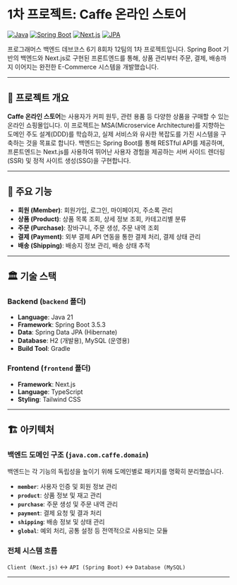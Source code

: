 # 1차 프로젝트: Caffe 온라인 스토어

[![Java](https://img.shields.io/badge/Java-21-orange.svg)](https://www.java.com)
[![Spring Boot](https://img.shields.io/badge/Spring%20Boot-3.x-brightgreen.svg)](https://spring.io/projects/spring-boot)
[![Next.js](https://img.shields.io/badge/Next.js-22.x-black?logo=next.js)](https://nextjs.org/)
[![JPA](https://img.shields.io/badge/JPA-Hibernate-blue.svg)](https://hibernate.org/orm/)

프로그래머스 백엔드 데브코스 6기 8회차 12팀의 1차 프로젝트입니다. Spring Boot 기반의 백엔드와 Next.js로 구현된 프론트엔드를 통해, 상품 관리부터 주문, 결제, 배송까지 이어지는 완전한 E-Commerce 시스템을 개발했습니다.

---

## 📝 프로젝트 개요

**Caffe 온라인 스토어**는 사용자가 커피 원두, 관련 용품 등 다양한 상품을 구매할 수 있는 온라인 쇼핑몰입니다. 이 프로젝트는 MSA(Microservice Architecture)를 지향하는 도메인 주도 설계(DDD)를 학습하고, 실제 서비스와 유사한 복잡도를 가진 시스템을 구축하는 것을 목표로 합니다. 백엔드는 Spring Boot를 통해 RESTful API를 제공하며, 프론트엔드는 Next.js를 사용하여 뛰어난 사용자 경험을 제공하는 서버 사이드 렌더링(SSR) 및 정적 사이트 생성(SSG)을 구현합니다.

---

## 🚀 주요 기능

* **회원 (Member)**: 회원가입, 로그인, 마이페이지, 주소록 관리
* **상품 (Product)**: 상품 목록 조회, 상세 정보 조회, 카테고리별 분류
* **주문 (Purchase)**: 장바구니, 주문 생성, 주문 내역 조회
* **결제 (Payment)**: 외부 결제 API 연동을 통한 결제 처리, 결제 상태 관리
* **배송 (Shipping)**: 배송지 정보 관리, 배송 상태 추적

---

## 🏛️ 기술 스택

### Backend (`backend` 폴더)

* **Language**: Java 21
* **Framework**: Spring Boot 3.5.3
* **Data**: Spring Data JPA (Hibernate)
* **Database**: H2 (개발용), MySQL (운영용)
* **Build Tool**: Gradle

### Frontend (`frontend` 폴더)

* **Framework**: Next.js
* **Language**: TypeScript
* **Styling**: Tailwind CSS

---

## 🏗️ 아키텍처

### 백엔드 도메인 구조 (`java.com.caffe.domain`)

백엔드는 각 기능의 독립성을 높이기 위해 도메인별로 패키지를 명확히 분리했습니다.

* **`member`**: 사용자 인증 및 회원 정보 관리
* **`product`**: 상품 정보 및 재고 관리
* **`purchase`**: 주문 생성 및 주문 내역 관리
* **`payment`**: 결제 요청 및 결과 처리
* **`shipping`**: 배송 정보 및 상태 관리
* **`global`**: 예외 처리, 공통 설정 등 전역적으로 사용되는 모듈

### 전체 시스템 흐름

`Client (Next.js)` ↔️ `API (Spring Boot)` ↔️ `Database (MySQL)`

---
